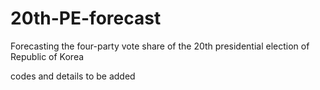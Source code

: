# 20th-PE-forecast
Forecasting the four-party vote share of the 20th presidential election of Republic of Korea

codes and details to be added
